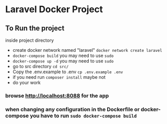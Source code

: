 # Laravel Docker Project


## To Run the project
inside project directory

- create docker network named "laravel" `docker network create laravel`
- `docker-compose build` you may need to use `sudo`
- `docker-compose up -d` you may need to use `sudo`
- go to src directory `cd src/`
- Copy the .env.example to .env `cp .env.example .env`
- if you need run `composer install` maybe not
- do your work 

### browse [http://localhost:8088](http://localhost:8088) for the app

### when changing any configuration in the Dockerfile or docker-compose you have to run `sudo docker-compose build`

[//]: # (## To Run The Unit Tests)

[//]: # (- run `./vendor/bin/phpunit ./tests/Feature/ExampleTest.php`)